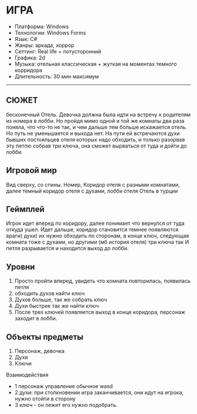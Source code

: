 # ИГРА
* Платформа: Windows
* Технологии: Windows Forms
* Язык: C#
* Жанры: аркада, хоррор
* Сеттинг: Real life + потусторонний
* Графика: 2d
* Музыка: отельная классическая + жуткая на моментах темного корридора
* Длительность: 30 мин максимум

----------------
## СЮЖЕТ 
 бесконечный Отель.
Девочка должна была идти на встречу к родителям из номера в лобби. Но пройдя мимо одной и той же комнаты два раза поняла, что что-то не так, и чем дальше тем больше искажается отель. Но путь не уменьшается и выхода нет. На пути ей встречаются духи бывших постояльцев отеля которых надо обходить, и только разорвав эту петлю собрав три ключа, она сможет вырваться от туда и дойти до лобби.

## Игровой мир 

Вид сверху, со спины.
Номер, Коридор отеля с разными комнатами, далее темный коридор отеля с духами, лобби отеля 
Отель в турции 

## Геймплей 
Игрок идет вперед по коридору, далее понимает что вернулся от туда откуда ушел. Идет дальше, коридор становится темнее появляются враги( духи) их нужно обходить по сторонам, в конце ключ, следующая комната тоже с духами, но другими (мб история отеля) три ключа так
И петля разрывается и находится выход до лобби.

## Уровни
 1. Просто пройти вперед, увидеть что комната повторилась, появилась петля 
 2. обходить духов найти ключ 
 3. Духов больше, так же собрать ключ 
 4. Духи быстрее так же найти ключ 
 5. После трех ключей появляется выход в конце коридора, персонаж заходит в лобби.

## Объекты предметы
 1. Персонаж, девочка 
 2. Духи
 3. Ключи


Взаимодействия 
* 1 персонаж управление обычное wasd
* 2 духи: при столкновении игра заканчивается, они идут на игрока, нужно отойти в сторону
* 3 ключ - он лежит его нужно подобрать.

